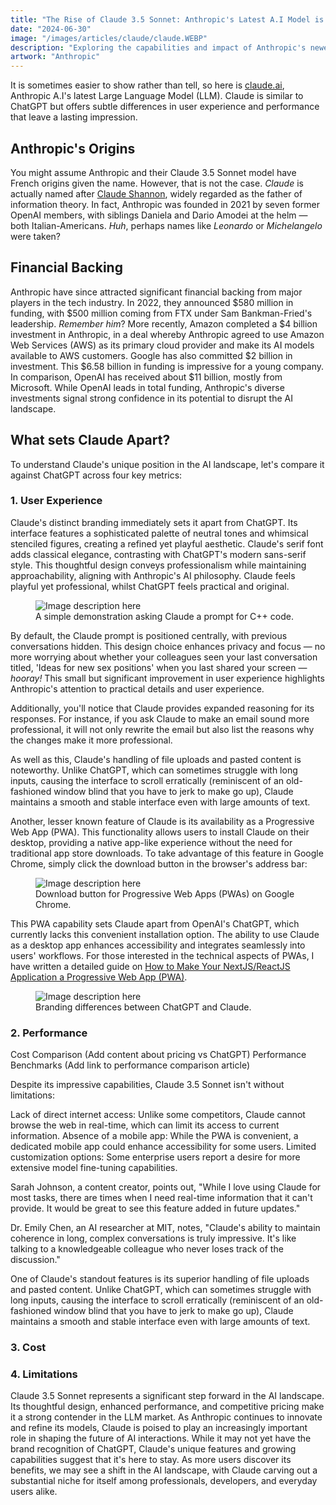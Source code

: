 ```yaml
---
title: "The Rise of Claude 3.5 Sonnet: Anthropic's Latest A.I Model is Here to Stay"
date: "2024-06-30"
image: "/images/articles/claude/claude.WEBP"
description: "Exploring the capabilities and impact of Anthropic's newest Large Language Model."
artwork: "Anthropic"
---
```


It is sometimes easier to show rather than tell, so here is [claude.ai](https://claude.ai), Anthropic A.I's latest Large
Language Model (LLM). Claude is similar to ChatGPT but offers subtle differences in user experience and performance that
leave a lasting impression.

## Anthropic's Origins

You might assume Anthropic and their Claude 3.5 Sonnet model have French origins given the name. However, that is not
the case. _Claude_ is actually named after [Claude Shannon](https://en.wikipedia.org/wiki/Claude_Shannon), widely
regarded as the father of information theory. In fact, Anthropic was founded in 2021 by seven former OpenAI members,
with
siblings
Daniela and Dario Amodei at the helm &mdash; both Italian-Americans. _Huh_, perhaps names like _Leonardo_ or
_Michelangelo_
were taken?

## Financial Backing

Anthropic have since attracted significant financial backing from major players in the tech industry. In 2022, they
announced $580 million in funding, with $500 million coming from FTX under Sam Bankman-Fried's
leadership. _Remember him_? More recently, Amazon completed a $4 billion investment in Anthropic, in a deal whereby
Anthropic agreed to use Amazon Web Services (AWS) as its primary cloud provider and make its AI models available to AWS
customers. Google has also committed $2 billion in investment. This $6.58 billion in funding is impressive for a young
company. In comparison, OpenAI has received about $11 billion, mostly from Microsoft. While OpenAI leads in total
funding, Anthropic's diverse investments signal strong confidence in its potential to disrupt the AI landscape.


## What sets Claude Apart?

To understand Claude's unique position in the AI landscape, let's compare it against ChatGPT across four key metrics:

### 1. User Experience

Claude's distinct branding immediately sets it apart from ChatGPT. Its interface features a sophisticated palette of
neutral tones and whimsical stenciled figures, creating a refined yet playful aesthetic. Claude's serif font adds
classical elegance, contrasting with ChatGPT's modern sans-serif style. This thoughtful design conveys professionalism
while maintaining approachability, aligning with Anthropic's AI philosophy. Claude feels playful yet
professional, whilst ChatGPT feels practical and original.

<figure>
  <img src="https://patrickprunty.com/gifs/claude-prompt.gif" alt="Image description here">
  <figcaption>A simple demonstration asking Claude a prompt for C++ code.</figcaption>
</figure>

By default, the Claude prompt is positioned centrally, with previous conversations hidden. This design choice enhances
privacy and focus &mdash; no more worrying about whether your colleagues seen your last conversation titled,
'Ideas for new sex positions' when you last shared your screen &mdash; _hooray!_ This small but significant improvement
in user experience highlights Anthropic's attention to practical details and user experience.

Additionally, you'll notice that Claude provides expanded reasoning for its responses. For instance, if you ask Claude
to make an email sound more professional, it will not only rewrite the email but also list the reasons why the changes
make it more professional.

As well as this, Claude's handling of file uploads and pasted content is noteworthy. Unlike ChatGPT, which can sometimes
struggle with long inputs, causing the interface to scroll erratically (reminiscent of an old-fashioned window blind
that you have to jerk to make go up), Claude maintains a smooth and stable interface even with large amounts of text.

Another, lesser known feature of Claude is its availability as a Progressive Web App (PWA). This functionality allows
users to
install Claude on their desktop, providing a native app-like experience without the need for traditional app store
downloads. To take advantage of this feature in Google Chrome, simply click the download button in the browser's address
bar:

<figure>
  <img src="https://patrickprunty.com/images/articles/claude/pwa_claude.png" alt="Image description here">
  <figcaption>Download button for Progressive Web Apps (PWAs) on Google Chrome.</figcaption>
</figure>

This PWA capability sets Claude apart from OpenAI's ChatGPT, which currently lacks this convenient installation option.
The ability to use Claude as a desktop app enhances accessibility and integrates seamlessly into users' workflows. For
those interested in the technical aspects of PWAs, I have written a detailed guide
on [How to Make Your NextJS/ReactJS Application a Progressive Web App (PWA)](https://patrickprunty.com/blog/04-nextjs-pwa).

<figure>
  <img src="https://patrickprunty.com/images/articles/claude/gpt_claude.webp" alt="Image description here">
  <figcaption>Branding differences between ChatGPT and Claude.</figcaption>
</figure>

### 2. Performance

Cost Comparison
(Add content about pricing vs ChatGPT)
Performance Benchmarks
(Add link to performance comparison article)

Despite its impressive capabilities, Claude 3.5 Sonnet isn't without limitations:

Lack of direct internet access: Unlike some competitors, Claude cannot browse the web in real-time, which can limit its
access to current information.
Absence of a mobile app: While the PWA is convenient, a dedicated mobile app could enhance accessibility for some users.
Limited customization options: Some enterprise users report a desire for more extensive model fine-tuning capabilities.

Sarah Johnson, a content creator, points out, "While I love using Claude for most tasks, there are times when I need
real-time information that it can't provide. It would be great to see this feature added in future updates."

Dr. Emily Chen, an AI researcher at MIT, notes, "Claude's ability to maintain coherence in long, complex conversations
is truly impressive. It's like talking to a knowledgeable colleague who never loses track of the discussion."

One of Claude's standout features is its superior handling of file uploads and pasted content. Unlike ChatGPT, which can
sometimes struggle with long inputs, causing the interface to scroll erratically (reminiscent of an old-fashioned window
blind that you have to jerk to make go up), Claude maintains a smooth and stable interface even with large amounts of
text.

### 3. Cost

### 4. Limitations


Claude 3.5 Sonnet represents a significant step forward in the AI landscape. Its thoughtful design, enhanced
performance, and competitive pricing make it a strong contender in the LLM market. As Anthropic continues to innovate
and refine its models, Claude is poised to play an increasingly important role in shaping the future of AI interactions.
While it may not yet have the brand recognition of ChatGPT, Claude's unique features and growing capabilities suggest
that it's here to stay. As more users discover its benefits, we may see a shift in the AI landscape, with Claude carving
out a substantial niche for itself among professionals, developers, and everyday users alike.
